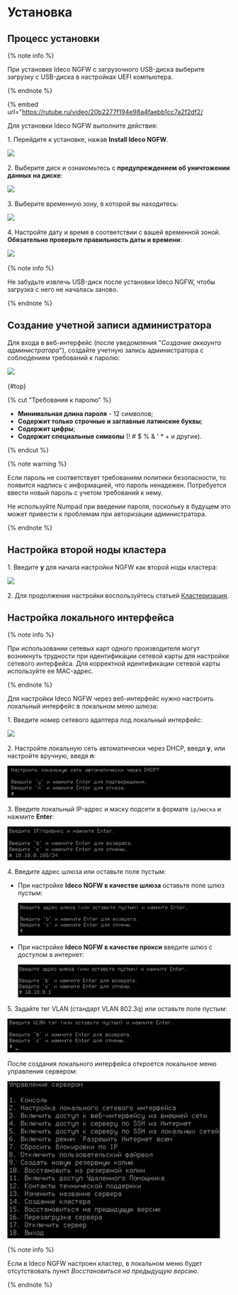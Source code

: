 # Установка

## Процесс установки

{% note info %}

При установке Ideco NGFW с загрузочного USB-диска выберите загрузку с USB-диска в настройках UEFI компьютера.

{% endnote %}

{% embed url="https://rutube.ru/video/20b2277f194e98a4faebb1cc7a2f2df2/

<!-- [Ссылка на видеоинструкцию по установке Ideco NGFW](https://rutube.ru/video/20b2277f194e98a4faebb1cc7a2f2df2/) -->

Для установки Ideco NGFW выполните действия:

1\. Перейдите к установке, нажав **Install Ideco NGFW**.

![](../../_images/installation-process.png)

2\. Выберите диск и ознакомьтесь с **предупреждением об уничтожении данных на диске**:

![](../../_images/installation-process1.png)

3\. Выберите временную зону, в которой вы находитесь:

![](../../_images/installation-process2.png)

4\. Настройте дату и время в соответствии с вашей временной зоной. **Обязательно проверьте правильность даты и времени**:

![](../../_images/installation-process3.png)

{% note info %}

Не забудьте извлечь USB-диск после установки Ideco NGFW, чтобы загрузка с него не началась заново.

{% endnote %}

## Создание учетной записи администратора

Для входа в веб-интерфейс (после уведомления "*Создание аккаунта администратора*"), создайте учетную запись администратора с соблюдением требований к паролю:

![](../../_images/installation-process4.png)

{#top}

{% cut "Требования к паролю" %}

* **Минимальная длина пароля** - 12 символов;
* **Содержит только строчные и заглавные латинские буквы**;
* **Содержит цифры**;
* **Содержит специальные символы** (! # $ % & ' * + и другие).

{% endcut %}

{% note warning %}

Если пароль не соответствует требованиям политики безопасности, то появится надпись с информацией, что пароль ненадежен. Потребуется ввести новый пароль с учетом требований к нему.

Не используйте Numpad при введении пароля, поскольку в будущем это может привести к проблемам при авторизации администратора.

{% endnote %}

## Настройка второй ноды кластера

1\. Введите **y** для начала настройки NGFW как второй ноды кластера:

![](../../_images/installation-process6.png)

2\. Для продолжения настройки воспользуйтесь статьей [Кластеризация](../../ngfw/settings/server-management/cluster/cluster.md).

## Настройка локального интерфейса

{% note info %}

При использовании сетевых карт одного производителя могут возникнуть трудности при идентификации сетевой карты для настройки сетевого интерфейса.
Для корректной идентификации сетевой карты используйте ее MAC-адрес.

{% endnote %}

Для настройки Ideco NGFW через веб-интерфейс нужно настроить локальный интерфейс в локальном меню шлюза:

1\. Введите номер сетевого адаптера под локальный интерфейс:

![](../../_images/installation-process7.png)

2\. Настройте локальную сеть автоматически через DHCP, введя **y**, или настройте вручную, введя **n**:

![](../../_images/installation-process8.png)

3\. Введите локальный IP-адрес и маску подсети в формате `ip/маска` и нажмите **Enter**:

![](../../_images/installation-process5.png)

4\. Введите адрес шлюза или оставьте поле пустым:
* При настройке **Ideco NGFW в качестве шлюза** оставьте поле шлюз пустым:

   ![](../../_images/installation-process9.png)

* При настройке **Ideco NGFW в качестве прокси** введите шлюз с доступом в интернет:

   ![](../../_images/installation-process10.png)

5\. Задайте тег VLAN (стандарт VLAN 802.3q) или оставьте поле пустым:

![](../../_images/installation-process11.png)

После создания локального интерфейса откроется локальное меню управления сервером: 

![](../../_images/local-menu1.png)

{% note info %}

Если в Ideco NGFW настроен кластер, в локальном меню будет отсутствовать пункт _Восстановиться на предыдущую версию_.

{% endnote %}

